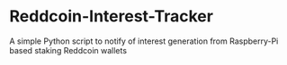 Reddcoin-Interest-Tracker
=========================

A simple Python script to notify of interest generation from Raspberry-Pi based staking Reddcoin wallets
